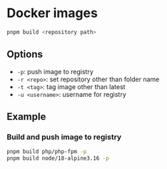 # Docker images

```bash
pnpm build <repository path>
```

## Options

- `-p`: push image to registry
- `-r <repo>`: set repository other than folder name
- `-t <tag>`: tag image other than latest
- `-u <username>`: username for registry

## Example

### Build and push image to registry

```bash
pnpm build php/php-fpm -p
pnpm build node/18-alpine3.16 -p
```
